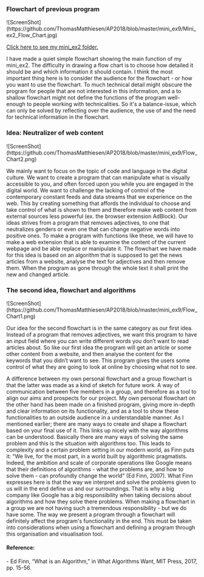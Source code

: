 <h3>Flowchart of previous program</h3>
![ScreenShot](https://github.com/ThomasMatthiesen/AP2018/blob/master/mini_ex9/Mini_ex2_Flow_Chart.jpg)

<a href="https://github.com/ThomasMatthiesen/AP2018/tree/master/mini_ex2">Click here to see my mini_ex2 folder.</a>

I have made a quiet simple flowchart showing the main function of my mini_ex2. The difficulty in drawing a flow chart is to choose how detailed it should be and which information it should contain. I think the most important thing here is to consider the audience for the flowchart - or how you want to use the flowchart. To much technical detail might obscure the program for people that are not interested in this information, and a to shallow flowchart might not define the functions of the program well-enough to people working with technicalities.
So it's a balance-issue, which can only be solved by reflecting over the audience, the use of and the need for technical information in the flowchart.

<h3>Idea: Neutralizer of web content</h3>
![ScreenShot](https://github.com/ThomasMatthiesen/AP2018/blob/master/mini_ex9/Flow_Chart2.png)

We mainly want to focus on the topic of code and language in the digital culture. We want to create a program that can manipulate what is visually accessible to you, and often forced upon you while you are engaged in the digital world. We want to challenge the lacking of control of the contemporary constant feeds and data streams that we experience on the web. This by creating something that affords the individual to choose and take control of what is shown to them and therefore make web content from external sources less powerful (ex. the browser extension AdBlock).
Our ideas strives from a program that removes adjectives, to one that neutralizes genders or even one that can change negative words into positive ones. To make a program with functions like these, we will have to make a web extension that is able to examine the content of the current webpage and be able replace or manipulate it.
The flowchart we have made for this idea is based on an algorithm that is supposed to get the news articles from a website, analyse the text for adjectives and then remove them. When the program as gone through the whole text it shall print the new and changed article.

<h3>The second idea, flowchart and algorithms</h3>
![ScreenShot](https://github.com/ThomasMatthiesen/AP2018/blob/master/mini_ex9/Flow_Chart1.png)

Our idea for the second flowchart is in the same category as our first idea. Instead of a program that removes adjectives, we want this program to have an input field where you can write different words you don’t want to read articles about. So like our first idea the program will get an article or some other content from a website, and then analyse the content for the keywords that you didn’t want to see. This program gives the users some control of what they are going to look at online by choosing what not to see. 


A difference between my own personal flowchart and a group flowchart is that the latter was made as a kind of sketch for future work. A way of communication between five members in a group, and therefore as a tool to align our aims and prospects for our project. My own personal flowchart on the other hand has been made on a finished program, giving more in-depth and clear information on its functionality, and as a tool to show these functionalities to an outside audience in a understandable manner.
As I mentioned earlier; there are many ways to create and shape a flowchart based on your final use of it. This links up nicely with the way algorithms can be understood. Basically there are many ways of solving the same problem and this is the situation with algorithms too. This leads to complexity and a certain problem setting in our modern world, as Finn puts it:
"We live, for the most part, in a world built by algorithmic pragmatists. Indeed, the ambition and scale of corporate operations like Google means that their definitions of algorithms - what the problems are, and how to solve them - can profoundly change the world" (Ed Finn, 2007). What Finn expresses here is that the way we interpret and solve the problems given to us will in the end define us and our surroundings. That is why a big company like Google has a big responsibility when taking decisions about algorithms and how they solve there problems. When making a flowchart in a group we are not having such a tremendous responsibility - but we do have some. The way we present a program through a flowchart will definitely affect the program's functionality in the end. This must be taken into considerations when using a flowchart and defining a program through this organisation and visualisation tool.

<h4>Reference:</h4>
- Ed Finn, “What is an Algorithm,” in What Algorithms Want, MIT Press, 2017, pp. 15-56.


